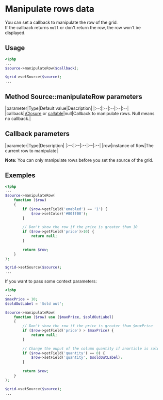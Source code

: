Manipulate rows data
====================

You can set a callback to manipulate the row of the grid.  
If the callback returns `null` or don't return the row, the row won't be displayed.

## Usage
```php
<?php
...
$source->manipulateRow($callback);

$grid->setSource($source);
...
```

## Method Source::manipulateRow parameters

|parameter|Type|Default value|Description|
|:--:|:--|:--|:--|:--|
|callback|[\Closure](http://php.net/manual/en/functions.anonymous.php) or [callable](http://php.net/manual/en/language.types.callable.php)|null|Callback to manipulate rows. Null means no callback.|

## Callback parameters

|parameter|Type|Description|
|:--:|:--|:--|:--|:--|
|row|instance of Row|The current row to manipulate|

**Note:** You can only manipulate rows before you set the source of the grid.

## Exemples

```php
<?php
...
$source->manipulateRow(
	function ($row)
	{
		if ($row->getField('enabled') == '1') {
			$row->setColor('#00ff00');
		}
		
		// Don't show the row if the price is greater than 10
		if ($row->getField('price')>10) {
			return null;
		}
		
		return $row;
	}
);

$grid->setSource($source);
...
```

If you want to pass some context parameters:
```php
<?php
...
$maxPrice = 10;
$soldOutLabel = 'Sold out';

$source->manipulateRow(
	function ($row) use ($maxPrice, $soldOutLabel)
	{
		// Don't show the row if the price is greater than $maxPrice
		if ($row->getField('price') > $maxPrice) {
			return null;
		}
		
		// Change the ouput of the column quantity if anarticle is sold out
		if ($row->getField('quantity') == 0) {
			$row->setField('quantity', $soldOutLabel);
		}
		
		return $row;
	}
);

$grid->setSource($source);
...
```
